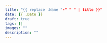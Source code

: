 ```yaml
---
title: "{{ replace .Name "-" " " | title }}"
date: {{ .Date }}
draft: true
tags: []
images: ""
description: ""
---
```


